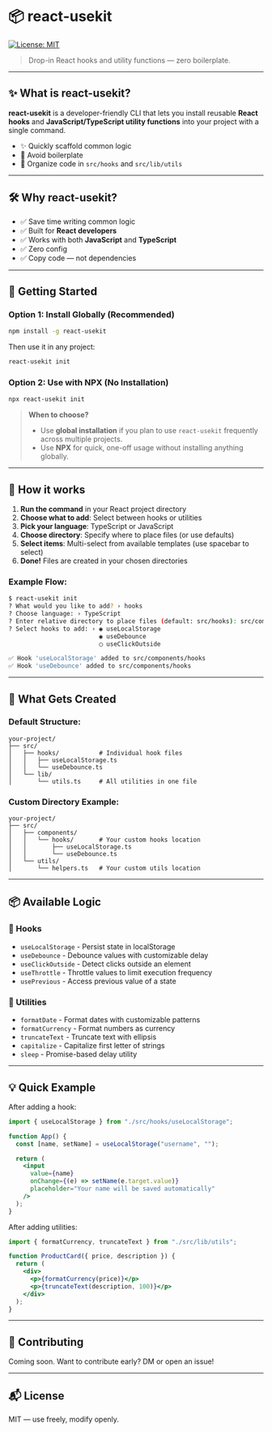 # 📦 react-usekit

[![License: MIT](https://img.shields.io/badge/License-MIT-yellow.svg)](LICENSE)

> Drop-in React hooks and utility functions — zero boilerplate.

---

## ✨ What is react-usekit?

**react-usekit** is a developer-friendly CLI that lets you install reusable **React hooks** and **JavaScript/TypeScript utility functions** into your project with a single command.

- ✨ Quickly scaffold common logic
- 🧠 Avoid boilerplate
- 📁 Organize code in `src/hooks` and `src/lib/utils`

---

## 🛠️ Why react-usekit?

- ✅ Save time writing common logic
- ✅ Built for **React developers**
- ✅ Works with both **JavaScript** and **TypeScript**
- ✅ Zero config
- ✅ Copy code — not dependencies

---

## 🚀 Getting Started

### Option 1: Install Globally (Recommended)

```bash
npm install -g react-usekit
```

Then use it in any project:

```bash
react-usekit init
```

### Option 2: Use with NPX (No Installation)

```bash
npx react-usekit init
```

> **When to choose?**
>
> - Use **global installation** if you plan to use `react-usekit` frequently across multiple projects.
> - Use **NPX** for quick, one-off usage without installing anything globally.

---

## 🎯 How it works

1. **Run the command** in your React project directory
2. **Choose what to add**: Select between hooks or utilities
3. **Pick your language**: TypeScript or JavaScript
4. **Choose directory**: Specify where to place files (or use defaults)
5. **Select items**: Multi-select from available templates (use spacebar to select)
6. **Done!** Files are created in your chosen directories

### Example Flow:

```bash
$ react-usekit init
? What would you like to add? › hooks
? Choose language: › TypeScript
? Enter relative directory to place files (default: src/hooks): src/components/hooks
? Select hooks to add: › ◉ useLocalStorage
                         ◉ useDebounce
                         ◯ useClickOutside

✅ Hook 'useLocalStorage' added to src/components/hooks
✅ Hook 'useDebounce' added to src/components/hooks
```

---

## 📂 What Gets Created

### Default Structure:

```
your-project/
├── src/
│   ├── hooks/           # Individual hook files
│   │   ├── useLocalStorage.ts
│   │   └── useDebounce.ts
│   └── lib/
│       └── utils.ts     # All utilities in one file
```

### Custom Directory Example:

```
your-project/
├── src/
│   ├── components/
│   │   └── hooks/       # Your custom hooks location
│   │       ├── useLocalStorage.ts
│   │       └── useDebounce.ts
│   └── utils/
│       └── helpers.ts   # Your custom utils location
```

---

## 📦 Available Logic

### 🔁 Hooks

- `useLocalStorage` - Persist state in localStorage
- `useDebounce` - Debounce values with customizable delay
- `useClickOutside` - Detect clicks outside an element
- `useThrottle` - Throttle values to limit execution frequency
- `usePrevious` - Access previous value of a state

### 🧮 Utilities

- `formatDate` - Format dates with customizable patterns
- `formatCurrency` - Format numbers as currency
- `truncateText` - Truncate text with ellipsis
- `capitalize` - Capitalize first letter of strings
- `sleep` - Promise-based delay utility

---

## 💡 Quick Example

After adding a hook:

```jsx
import { useLocalStorage } from "./src/hooks/useLocalStorage";

function App() {
  const [name, setName] = useLocalStorage("username", "");

  return (
    <input
      value={name}
      onChange={(e) => setName(e.target.value)}
      placeholder="Your name will be saved automatically"
    />
  );
}
```

After adding utilities:

```jsx
import { formatCurrency, truncateText } from "./src/lib/utils";

function ProductCard({ price, description }) {
  return (
    <div>
      <p>{formatCurrency(price)}</p>
      <p>{truncateText(description, 100)}</p>
    </div>
  );
}
```

---

## 🤝 Contributing

Coming soon. Want to contribute early? DM or open an issue!

---

## 📬 License

MIT — use freely, modify openly.
